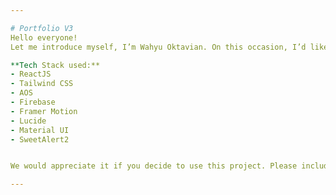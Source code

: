 ```yaml
---

# Portfolio V3  
Hello everyone!  
Let me introduce myself, I’m Wahyu Oktavian. On this occasion, I’d like to share the portfolio website project that I’ve developed.  

**Tech Stack used:**  
- ReactJS  
- Tailwind CSS  
- AOS  
- Firebase  
- Framer Motion  
- Lucide  
- Material UI  
- SweetAlert2  


We would appreciate it if you decide to use this project. Please include credit when using it. Thank you! 🙏  

---
```

